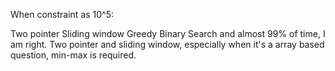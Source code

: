 When constraint as 10^5:

Two pointer
Sliding window
Greedy
Binary Search
and almost 99% of time, I am right.
Two pointer and sliding window, especially when it's a array based question, min-max is required.
